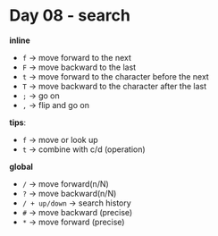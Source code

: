 <!--
 * @Author: Ada J
 * @Date: 2022-06-08 21:48:11
 * @LastEditTime: 2022-06-21 11:22:52
 * @Description: how to search 
-->
# Day 08 - search

**inline**
* `f` -> move forward to the next
* `F` -> move backward to the last
* `t` -> move forward to the character before the next
* `T` -> move backward to the character after the last
* `;` -> go on
* `,` -> flip and go on

**tips**:
* `f` -> move or look up
* `t` -> combine with c/d (operation)

**global**
* `/` -> move forward(n/N)
* `?` -> move backward(n/N)
* `/ + up/down` -> search history
* `#` -> move backward (precise)
* `*` -> move forward (precise)
